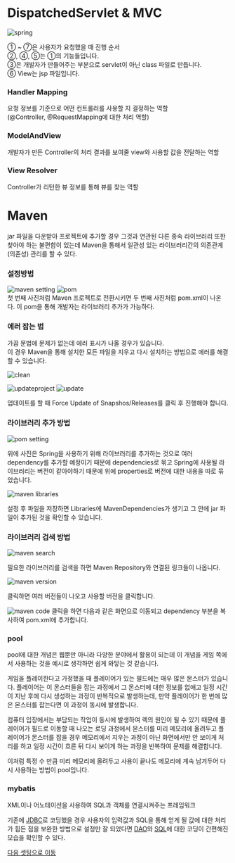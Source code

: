 
 # DispatchedServlet & MVC

![spring](https://user-images.githubusercontent.com/38309884/86424289-1d35fc80-bd1d-11ea-8454-cbb33c29a765.png)
  
① ~ ⑦은 사용자가 요청했을 때 진행 순서  
②, ④, ⑤는 ①의 기능들입니다.  
③은 개발자가 만들어주는 부분으로 servlet이 아닌 class 파일로 만듭니다.  
⑥ View는 jsp 파일입니다.
  
### Handler Mapping  
요청 정보를 기준으로 어떤 컨트롤러를 사용할 지 결정하는 역할  
(@Controller, @RequestMapping에 대한 처리 역할)  
  
### ModelAndView  
개발자가 만든 Controller의 처리 결과를 보여줄 view와 사용할 값을 전달하는 역할  
  
### View Resolver  
Controller가 리턴한 뷰 정보를 통해 뷰를 찾는 역할  
  
# Maven
jar 파일을 다운받아 프로젝트에 추가할 경우 그것과 연관된 다른 종속 라이브러리 또한 찾아야 하는 불편함이 있는데 Maven을 통해서 일관성 있는 라이브러리간의 의존관계 (의존성) 관리를 할 수 있다.  
  
### 설정방법
![maven setting](https://user-images.githubusercontent.com/38309884/86428217-2d52d980-bd27-11ea-9a6b-f7dc7f646298.png)
![pom](https://user-images.githubusercontent.com/38309884/86429026-3b095e80-bd29-11ea-8f0c-ecf190da8190.png)
<br>첫 번째 사진처럼 Maven 프로젝트로 전환시키면 두 번째 사진처럼 pom.xml이 나온다. 
이 pom을 통해 개발자는 라이브러리 추가가 가능하다.

### 에러 잡는 법
가끔 문법에 문제가 없는데 에러 표시가 나올 경우가 있습니다.  
이 경우 Maven을 통해 설치한 모든 파일을 지우고 다시 설치하는 방법으로 에러를 해결할 수 있습니다.  
  
![clean](https://user-images.githubusercontent.com/38309884/86512060-827f1000-be39-11ea-94b3-88d777798634.png)

![updateproject](https://user-images.githubusercontent.com/38309884/86512059-81e67980-be39-11ea-8c6d-3d551b9f1a7f.png)
![update](https://user-images.githubusercontent.com/38309884/86512061-8317a680-be39-11ea-9112-72a7a46078ab.png)
  
업데이트를 할 때 Force Update of Snapshos/Releases를 클릭 후 진행해야 합니다.

### 라이브러리 추가 방법

![pom setting](https://user-images.githubusercontent.com/38309884/86429579-f5e62c00-bd2a-11ea-8ab2-b9d7c184cb1d.png)
  
위에 사진은 Spring을 사용하기 위해 라이브러리를 추가하는 것으로 여러 dependency를 추가할 예정이기 때문에 dependencies로 묶고 Spring에 사용될 라이브러리는 버전이 같아야하기 때문에 위에 properties로 버전에 대한 내용을 따로 묶었습니다.
  
![maven libraries](https://user-images.githubusercontent.com/38309884/86429603-07c7cf00-bd2b-11ea-804f-777f002a90a0.png)
  
설정 후 파일을 저장하면 Libraries에 MavenDependencies가 생기고 그 안에 jar 파일이 추가된 것을 확인할 수 있습니다.
  
### 라이브러리 검색 방법
![maven search](https://user-images.githubusercontent.com/38309884/86430437-4068a800-bd2d-11ea-8795-198425e96b99.png)
  
필요한 라이브러리를 검색을 하면 Maven Repository와 연결된 링크들이 나옵니다.
  
![maven version](https://user-images.githubusercontent.com/38309884/86430451-478fb600-bd2d-11ea-8b8e-f75491e684a4.png)
  
클릭하면 여러 버전들이 나오고 사용할 버전을 클릭합니다.  
  
![maven code](https://user-images.githubusercontent.com/38309884/86430459-4c546a00-bd2d-11ea-97d4-1fdce22fdac3.png)
클릭을 하면 다음과 같은 화면으로 이동되고 dependency 부분을 복사하여 pom.xml에 추가합니다.  
  
### pool
pool에 대한 개념은 웹뿐만 아니라 다양한 분야에서 활용이 되는데 이 개념을 게임 쪽에서 사용하는 것을 예시로 생각하면 쉽게 와닿는 것 같습니다.  
  
게임을 플레이한다고 가정했을 때 플레이어가 있는 필드에는 매우 많은 몬스터가 있습니다.  플레이어는 이 몬스터들을 잡는 과정에서 그 몬스터에 대한 정보를 없애고 일정 시간이 지난 후에 다시 생성하는 과정이 반복적으로 발생하는데, 만약 플레이어가 한 번에 많은 몬스터를 잡는다면 이 과정이 동시에 발생합니다.  
  
컴퓨터 입장에서는 부담되는 작업이 동시에 발생하여 렉의 원인이 될 수 있기 때문에 플레이어가 필드로 이동할 때 나오는 로딩 과정에서 몬스터를 미리 메모리에 올려두고 플레이어가 몬스터를 잡을 경우 메모리에서 지우는 과정이 아닌 화면에서만 안 보이게 처리를 하고 일정 시간이 흐른 뒤 다시 보이게 하는 과정을 반복하여 문제를 해결합니다.  
  
이처럼 특정 수 만큼 미리 메모리에 올려두고 사용이 끝나도 메모리에 계속 남겨두어 다시 사용하는 방법이 pool입니다.
  
### mybatis
XML이나 어노테이션을 사용하여 SQL과 객체를 연결시켜주는 프레임워크  
  
기존에 [JDBC](https://github.com/ttuseong/SpringStudy/blob/master/src/main/java/com/javaex/dao/PhoneDao.java)로 코딩했을 경우 사용자의 입력값과 SQL을 통해 얻게 될 값에 대한 처리가 힘든 점을 보완한 방법으로 설정만 잘 되었다면 [DAO](https://github.com/ttuseong/SpringStudy/blob/master/src/main/java/com/javaex/dao/PhoneDaoMybatis.java)와 [SQL](https://github.com/ttuseong/SpringStudy/blob/master/src/main/resources/mybatis/mappers/phonebook.xml)에 대한 코딩이 간편해진 모습을 확인할 수 있다.
  
[다음 셋팅으로 이동]


[다음 셋팅으로 이동]:https://github.com/ttuseong/SpringStudy/tree/master/webapp/WEB-INF